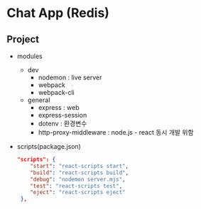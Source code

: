 # Chat App (Redis)

## Project

* modules
    * dev
        * nodemon : live server
        * webpack
        * webpack-cli
    * general
        * express : web
        * express-session
        * dotenv : 환경변수
        * http-proxy-middleware : node.js - react 동시 개발 위함

* scripts(package.json)
    ```json
    "scripts": {
        "start": "react-scripts start",
        "build": "react-scripts build",
        "debug": "nodemon server.mjs",
        "test": "react-scripts test",
        "eject": "react-scripts eject"
     },
    ```